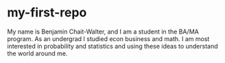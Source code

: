 # my-first-repo
My name is Benjamin Chait-Walter, and I am a student in the BA/MA program. As an undergrad I studied econ business and math. I am most interested in probability and statistics and using these ideas to understand the world around me.
